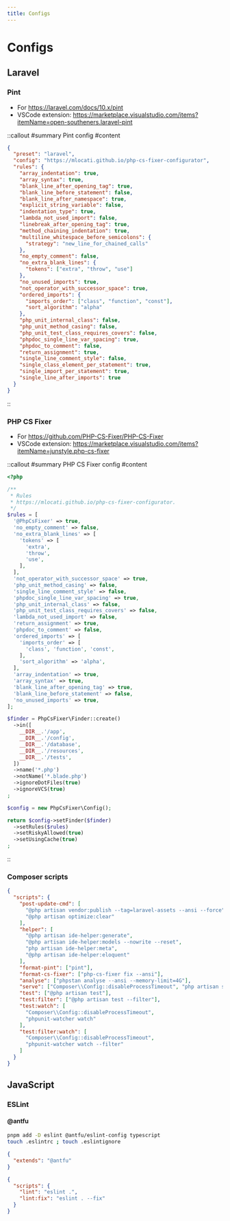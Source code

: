```yaml
---
title: Configs
---
```


# Configs

## Laravel

### Pint

- For <https://laravel.com/docs/10.x/pint>
- VSCode extension: <https://marketplace.visualstudio.com/items?itemName=open-southeners.laravel-pint>

::callout
#summary
Pint config
#content

```json [pint.json]
{
  "preset": "laravel",
  "config": "https://mlocati.github.io/php-cs-fixer-configurator",
  "rules": {
    "array_indentation": true,
    "array_syntax": true,
    "blank_line_after_opening_tag": true,
    "blank_line_before_statement": false,
    "blank_line_after_namespace": true,
    "explicit_string_variable": false,
    "indentation_type": true,
    "lambda_not_used_import": false,
    "linebreak_after_opening_tag": true,
    "method_chaining_indentation": true,
    "multiline_whitespace_before_semicolons": {
      "strategy": "new_line_for_chained_calls"
    },
    "no_empty_comment": false,
    "no_extra_blank_lines": {
      "tokens": ["extra", "throw", "use"]
    },
    "no_unused_imports": true,
    "not_operator_with_successor_space": true,
    "ordered_imports": {
      "imports_order": ["class", "function", "const"],
      "sort_algorithm": "alpha"
    },
    "php_unit_internal_class": false,
    "php_unit_method_casing": false,
    "php_unit_test_class_requires_covers": false,
    "phpdoc_single_line_var_spacing": true,
    "phpdoc_to_comment": false,
    "return_assignment": true,
    "single_line_comment_style": false,
    "single_class_element_per_statement": true,
    "single_import_per_statement": true,
    "single_line_after_imports": true
  }
}
```

::

### PHP CS Fixer

- For <https://github.com/PHP-CS-Fixer/PHP-CS-Fixer>
- VSCode extension: <https://marketplace.visualstudio.com/items?itemName=junstyle.php-cs-fixer>

::callout
#summary
PHP CS Fixer config
#content

```php [.php-cs-fixer.dist.php]
<?php

/**
 * Rules
 * https://mlocati.github.io/php-cs-fixer-configurator.
 */
$rules = [
  '@PhpCsFixer' => true,
  'no_empty_comment' => false,
  'no_extra_blank_lines' => [
    'tokens' => [
      'extra',
      'throw',
      'use',
    ],
  ],
  'not_operator_with_successor_space' => true,
  'php_unit_method_casing' => false,
  'single_line_comment_style' => false,
  'phpdoc_single_line_var_spacing' => true,
  'php_unit_internal_class' => false,
  'php_unit_test_class_requires_covers' => false,
  'lambda_not_used_import' => false,
  'return_assignment' => true,
  'phpdoc_to_comment' => false,
  'ordered_imports' => [
    'imports_order' => [
      'class', 'function', 'const',
    ],
    'sort_algorithm' => 'alpha',
  ],
  'array_indentation' => true,
  'array_syntax' => true,
  'blank_line_after_opening_tag' => true,
  'blank_line_before_statement' => false,
  'no_unused_imports' => true,
];

$finder = PhpCsFixer\Finder::create()
  ->in([
    __DIR__.'/app',
    __DIR__.'/config',
    __DIR__.'/database',
    __DIR__.'/resources',
    __DIR__.'/tests',
  ])
  ->name('*.php')
  ->notName('*.blade.php')
  ->ignoreDotFiles(true)
  ->ignoreVCS(true)
;

$config = new PhpCsFixer\Config();

return $config->setFinder($finder)
  ->setRules($rules)
  ->setRiskyAllowed(true)
  ->setUsingCache(true)
;
```

::

### Composer scripts

```json title="composer.json"
{
  "scripts": {
    "post-update-cmd": [
      "@php artisan vendor:publish --tag=laravel-assets --ansi --force",
      "@php artisan optimize:clear"
    ],
    "helper": [
      "@php artisan ide-helper:generate",
      "@php artisan ide-helper:models --nowrite --reset",
      "php artisan ide-helper:meta",
      "@php artisan ide-helper:eloquent"
    ],
    "format-pint": ["pint"],
    "format-cs-fixer": ["php-cs-fixer fix --ansi"],
    "analyse": ["phpstan analyse --ansi --memory-limit=4G"],
    "serve": ["Composer\\Config::disableProcessTimeout", "php artisan serve"],
    "test": ["@php artisan test"],
    "test:filter": ["@php artisan test --filter"],
    "test:watch": [
      "Composer\\Config::disableProcessTimeout",
      "phpunit-watcher watch"
    ],
    "test:filter:watch": [
      "Composer\\Config::disableProcessTimeout",
      "phpunit-watcher watch --filter"
    ]
  }
}
```

## JavaScript

### ESLint

#### @antfu

```sh
pnpm add -D eslint @antfu/eslint-config typescript
touch .eslintrc ; touch .eslintignore
```

```json [.eslintrc]
{
  "extends": "@antfu"
}
```

```json [package.json]
{
  "scripts": {
    "lint": "eslint .",
    "lint:fix": "eslint . --fix"
  }
}
```
